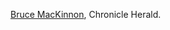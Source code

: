 <a href="https://www.thechronicleherald.ca/opinion/editorial-cartoons/bruce-mackinnon-cartoon-jan-11-2020-396659/">Bruce MacKinnon</a>, Chronicle Herald. 
